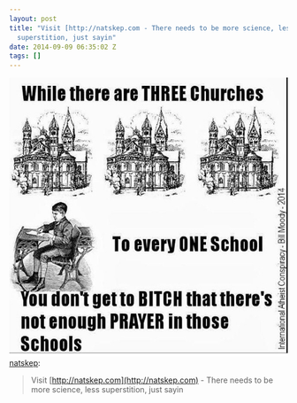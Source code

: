 ```yaml
---
layout: post
title: "Visit [http://natskep.com - There needs to be more science, less
  superstition, just sayin"
date: 2014-09-09 06:35:02 Z
tags: []
---
```

![](/media/2014/09/97039868319.jpg)
[natskep](http://natskep.tumblr.com/post/97029736985/visit-http-natskep-com-there-needs-to-be-more):

> Visit [http://natskep.com](http://natskep.com) - There needs to be more science, less superstition, just sayin
